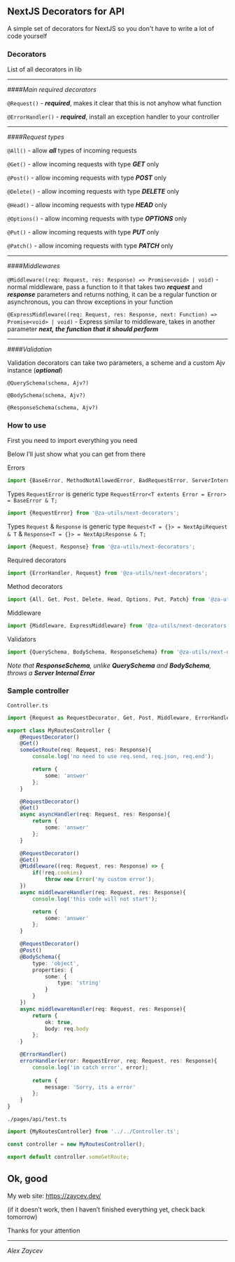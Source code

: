 ## NextJS Decorators for API

A simple set of decorators for NextJS so you don't have to write a lot of code yourself

### Decorators

List of all decorators in lib

___

####_Main required decorators_

`@Request()` - ***required***, makes it clear that this is not anyhow what function

`@ErrorHandler()` - ***required***, install an exception handler to your controller

___

####_Request types_

`@All()` - allow ***all*** types of incoming requests

`@Get()` - allow incoming requests with type ***GET*** only

`@Post()` - allow incoming requests with type ***POST*** only

`@Delete()` - allow incoming requests with type ***DELETE*** only

`@Head()` - allow incoming requests with type ***HEAD*** only

`@Options()` - allow incoming requests with type ***OPTIONS*** only

`@Put()` - allow incoming requests with type ***PUT*** only

`@Patch()` - allow incoming requests with type ***PATCH*** only

___

####_Middlewares_

`@Middleware((req: Request, res: Response) => Promise<void> | void)` - normal middleware, pass a function to it that takes two ***request*** and ***response*** parameters and returns nothing, it can be a regular function or asynchronous, you can throw exceptions in your function

`@ExpressMiddleware((req: Request, res: Response, next: Function) => Promise<void> | void)` - Express similar to middleware, takes in another parameter ***next, the function that it should perform***

___

####_Validation_

Validation decorators can take two parameters, a scheme and a custom Ajv instance (***optional***)

`@QuerySchema(schema, Ajv?)`

`@BodySchema(schema, Ajv?)`

`@ResponseSchema(schema, Ajv?)`


### How to use

First you need to import everything you need

Below I’ll just show what you can get from there


Errors

```typescript
import {BaseError, MethodNotAllowedError, BadRequestError, ServerInternalError} from '@za-utils/next-decorators';
```

Types `RequestError` is generic type `RequestError<T extents Error = Error> = BaseError & T;`

```typescript
import {RequestError} from '@za-utils/next-decorators';
```

Types `Request` & `Response` is generic type `Request<T = {}> = NextApiRequest & T` & `Response<T = {}> = NextApiResponse & T;`

```typescript
import {Request, Response} from '@za-utils/next-decorators';
```

Required decorators

```typescript
import {ErrorHandler, Request} from '@za-utils/next-decorators';
```

Method decorators

```typescript
import {All, Get, Post, Delete, Head, Options, Put, Patch} from '@za-utils/next-decorators';
```

Middleware

```typescript
import {Middleware, ExpressMiddleware} from '@za-utils/next-decorators';
```

Validators

```typescript
import {QuerySchema, BodySchema, ResponseSchema} from '@za-utils/next-decorators';
```

_Note that **ResponseSchema**, unlike **QuerySchema** and **BodySchema**, throws a **Server Internal Error**_


### Sample controller

`Controller.ts`

```typescript
import {Request as RequestDecorator, Get, Post, Middleware, ErrorHandler, RequestError, Request, Response} from '@za-utils/next-decorators'; import {BodySchema} from "./index";

export class MyRoutesController {
    @RequestDecorator()
    @Get()
    someGetRoute(req: Request, res: Response){
        console.log('no need to use req.send, req.json, req.end');

        return {
            some: 'answer'
        };
    }

    @RequestDecorator()
    @Get()
    async asyncHandler(req: Request, res: Response){
        return {
            some: 'answer'
        };
    }

    @RequestDecorator()
    @Get()
    @Middleware((req: Request, res: Response) => {
        if(!req.cookies)
            throw new Error('my custom error');
    })
    async middlewareHandler(req: Request, res: Response){
        console.log('this code will not start');

        return {
            some: 'answer'
        };
    }

    @RequestDecorator()
    @Post()
    @BodySchema({
        type: 'object',
        properties: {
            some: {
                type: 'string'
            }   
        }
    })
    async middlewareHandler(req: Request, res: Response){
        return {
            ok: true,
            body: req.body
        };
    }

    @ErrorHandler()
    errorHandler(error: RequestError, req: Request, res: Response){
        console.log('im catch error', error);
    
        return {
            message: 'Sorry, its a error'
        };
    }
}
```

`./pages/api/test.ts`

```typescript
import {MyRoutesController} from '../../Controller.ts';

const controller = new MyRoutesController();

export default controller.someGetRoute;
```

## Ok, good

My web site: https://zaycev.dev/

(if it doesn’t work, then I haven’t finished everything yet, check back tomorrow)

Thanks for your attention

___

_Alex Zaycev_
